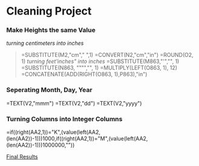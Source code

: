 # Cleaning Project

### Make Heights the same Value
*turning centimeters into inches*
> =SUBSTITUTE(M2,"cm"," ",1)
> =CONVERT(N2,"cm","in")
> =ROUND(O2, 1)
*turning feet'inches" into inches*
> =SUBSTITUTE(M863,"'","", 1)
> =SUBSTITUTE(N863, """","", 1)
> =MULTIPLY(LEFT(O863, 1), 12)
> =CONCATENATE(ADD(RIGHT(O863, 1),P863),"in") 

### Seperating Month, Day, Year
=TEXT(V2,"mmm")
=TEXT(V2,"dd")
=TEXT(V2,"yyyy")

### Turning Columns into Integer Columns
=if((right(AA2,1))="K",(value(left(AA2,(len(AA2))-1)))1000,if((right(AA2,1))="M",(value(left(AA2,(len(AA2))-1)))1000000,""))

[Final Results](https://docs.google.com/spreadsheets/d/16fTAHn8iMF_Fcwv8Ix4Yo0neNEC92R_i46uMAAhecFg/edit#gid=1084324460)
